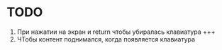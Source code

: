 #  TODO
1) При нажатии на экран и return чтобы убиралась клавиатура +++
2) ЧТобы контент поднимался, когда появляется клавиатура

